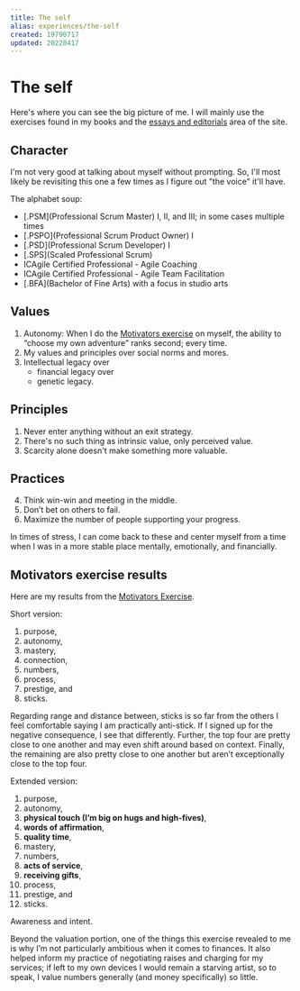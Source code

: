 ```yaml
---
title: The self
alias: experiences/the-self
created: 19790717
updated: 20220417
---
```


# The self

Here's where you can see the big picture of me. I will mainly use the exercises found in my books and the [essays and editorials](/essays-and-editorials/) area of the site.

## Character


I'm not very good at talking about myself without prompting. So, I'll most likely be revisiting this one a few times as I figure out "the voice" it'll have.

The alphabet soup:

- [.PSM](Professional Scrum Master) I, II, and III; in some cases multiple times
- [.PSPO](Professional Scrum Product Owner) I
- [.PSD](Professional Scrum Developer) I
- [.SPS](Scaled Professional Scrum)
- ICAgile Certified Professional - Agile Coaching
- ICAgile Certified Professional - Agile Team Facilitation
- [.BFA](Bachelor of Fine Arts) with a focus in studio arts

## Values

1. Autonomy: When I do the [Motivators exercise](/design-your-life/motivators/) on myself, the ability to “choose my own adventure” ranks second; every time.
2. My values and principles over social norms and mores.
3. Intellectual legacy over
    - financial legacy over
    - genetic legacy.

## Principles

1. Never enter anything without an exit strategy.
2. There's no such thing as intrinsic value, only perceived value.
3. Scarcity alone doesn't make something more valuable.

## Practices

4. Think win-win and meeting in the middle.
10. Don’t bet on others to fail.
3. Maximize the number of people supporting your progress.

In times of stress, I can come back to these and center myself from a time when I was in a more stable place mentally, emotionally, and financially.

## Motivators exercise results

Here are my results from the [Motivators Exercise](/essays-and-editorials/motivators/).

Short version:

1. purpose,
2. autonomy,
3. mastery,
4. connection,
5. numbers,
6. process,
7. prestige, and
8. sticks.

Regarding range and distance between, sticks is so far from the others I feel comfortable saying I am practically anti-stick. If I signed up for the negative consequence, I see that differently. Further, the top four are pretty close to one another and may even shift around based on context. Finally, the remaining are also pretty close to one another but aren’t exceptionally close to the top four.

Extended version:

1. purpose,
2. autonomy,
3. **physical touch (I’m big on hugs and high-fives)**,
4. **words of affirmation**,
5. **quality time**,
6. mastery,
7. numbers,
8. **acts of service**,
9. **receiving gifts**,
10. process,
11. prestige, and
12. sticks.

Awareness and intent.

Beyond the valuation portion, one of the things this exercise revealed to me is why I’m not particularly ambitious when it comes to finances. It also helped inform my practice of negotiating raises and charging for my services; if left to my own devices I would remain a starving artist, so to speak, I value numbers generally (and money specifically) so little.